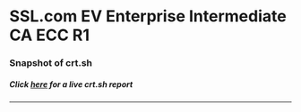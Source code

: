 # SSL.com EV Enterprise Intermediate CA ECC R1
### Snapshot of crt.sh
##### Click [here](https://crt.sh/?q=C65CC16BC32727388D7B190A04C7E5269D575F4CDCCB4E724A863690F6F834C9) for a live crt.sh report

---
